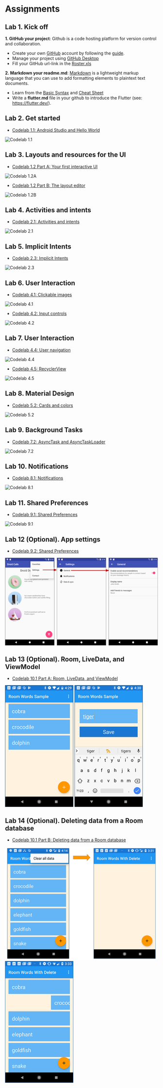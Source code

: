 # Assignments

## Lab 1. Kick off
<strong>1. GitHub your project</strong>: Github is a code hosting platform for version control and collaboration.

- Create your own [GitHub](https://github.com/) account by following the [guide](https://guides.github.com/activities/hello-world/).
- Manage your project using [GitHub Desktop](https://desktop.github.com/)
- Fill your GitHub url-link in the [Roster.xls](https://docs.qq.com/sheet/DRk1iYXJvd0FPdHNX)

<strong>2. Markdown your readme.md</strong>: [Markdown](https://www.markdownguide.org/) is a lightweight markup language that you can use to add formatting elements to plaintext text documents. 
- Learn from the [Basic Syntax](https://www.markdownguide.org/basic-syntax/) and [Cheat Sheet](https://www.markdownguide.org/cheat-sheet/)
- Write a <strong>flutter.md</strong> file in your github to introduce the Flutter (see: https://flutter.dev/).


## Lab 2. Get started
- [Codelab 1.1: Android Studio and Hello World](https://codelabs.developers.google.com/codelabs/android-training-hello-world/#0)

![Codelab 1.1](./assets/cl1.1.png)

## Lab 3. Layouts and resources for the UI
- [Codelab 1.2 Part A: Your first interactive UI](https://codelabs.developers.google.com/codelabs/android-training-layout-editor-part-a/)

![Codelab 1.2A](./assets/cl1.2A.png)

- [Codelab 1.2 Part B: The layout editor](https://codelabs.developers.google.com/codelabs/android-training-layout-editor-part-b/)

![Codelab 1.2B](./assets/cl1.2B.png)

## Lab 4. Activities and intents
- [Codelab 2.1: Activities and intents](https://codelabs.developers.google.com/codelabs/android-training-create-an-activity/index.html)

![Codelab 2.1](./assets/cl2.1.png)

## Lab 5. Implicit Intents
- [Codelab 2.3: Implicit Intents](https://codelabs.developers.google.com/codelabs/android-training-activity-with-implicit-intent/)

![Codelab 2.3](./assets/cl2.3.png)


## Lab 6. User Interaction
- [Codelab 4.1: Clickable images](https://codelabs.developers.google.com/codelabs/android-training-clickable-images)

![Codelab 4.1](./assets/cl4.1.png)

- [Codelab 4.2: Input controls](https://codelabs.developers.google.com/codelabs/android-training-input-controls)

![Codelab 4.2](./assets/cl4.2.png)

## Lab 7. User Interaction
- [Codelab 4.4: User navigation](https://codelabs.developers.google.com/codelabs/android-training-provide-user-navigation)

![Codelab 4.4](./assets/cl4.4.png)

- [Codelab 4.5: RecyclerView](https://codelabs.developers.google.com/codelabs/android-training-create-recycler-view)

![Codelab 4.5](./assets/cl4.5.png)

## Lab 8. Material Design
- [Codelab 5.2: Cards and colors](https://codelabs.developers.google.com/codelabs/android-training-cards-and-colors)

![Codelab 5.2](./assets/cl5.2.png)

## Lab 9. Background Tasks
- [Codelab 7.2: AsyncTask and AsyncTaskLoader](https://developer.android.com/codelabs/android-training-asynctask-asynctaskloader)

![Codelab 7.2](./assets/cl7.2.png)

## Lab 10. Notifications
- [Codelab 8.1: Notifications](https://developer.android.com/codelabs/android-training-notifications)

![Codelab 8.1](./assets/cl8.1.png)

## Lab 11. Shared Preferences
- [Codelab 9.1: Shared Preferences](https://developer.android.com/codelabs/android-training-shared-preferences)

![Codelab 9.1](./assets/cl9.1.png)

## Lab 12 (Optional). App settings
- [Codelab 9.2: Shared Preferences](https://developer.android.com/codelabs/android-training-adding-settings-to-app)

![Codelab 9.2](./assets/cl9.2.png)

## Lab 13 (Optional). Room, LiveData, and ViewModel
- [Codelab 10.1 Part A: Room, LiveData, and ViewModel](https://developer.android.com/codelabs/android-training-livedata-viewmodel)

![Codelab 10.1 Part A](./assets/cl10.1A1.png)
![Codelab 10.1 Part A](./assets/cl10.1A2.png)

## Lab 14 (Optional). Deleting data from a Room database
- [Codelab 10.1 Part B: Deleting data from a Room database](https://developer.android.com/codelabs/android-training-room-delete-data)

![Codelab 10.1 Part B](./assets/cl10.1B1.png)
![Codelab 10.1 Part B](./assets/cl10.1B2.png)